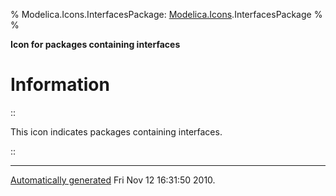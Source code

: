 % Modelica.Icons.InterfacesPackage:
  [Modelica.Icons](Modelica_Icons.html#Modelica.Icons).InterfacesPackage
% 
% 

**Icon for packages containing interfaces**

Information
===========

::

This icon indicates packages containing interfaces.

::

* * * * *

[Automatically generated](http://www.3ds.com/) Fri Nov 12 16:31:50 2010.
